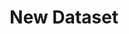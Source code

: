 ---
description: Creation of a new dataset
id_: newdataset
issues:
- num: 60
  title: polygons of hungarian election zones
  url: https://github.com/sscu-budapest/sscu-budapest.github.io/issues/60
- num: 44
  title: Collect screenplay data for either nlp or character networks for films /
    TV series
  url: https://github.com/sscu-budapest/sscu-budapest.github.io/issues/44
- num: 41
  title: Pypi downloads connected to github collaboration
  url: https://github.com/sscu-budapest/sscu-budapest.github.io/issues/41
layout: label
parent: Reports
title: New Dataset
---